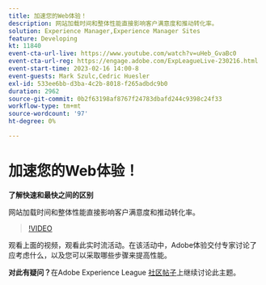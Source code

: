```yaml
---
title: 加速您的Web体验！
description: 网站加载时间和整体性能直接影响客户满意度和推动转化率。
solution: Experience Manager,Experience Manager Sites
feature: Developing
kt: 11840
event-cta-url-live: https://www.youtube.com/watch?v=uHeb_GvaBc0
event-cta-url-reg: https://engage.adobe.com/ExpLeagueLive-230216.html
event-start-time: 2023-02-16 14:00-8
event-guests: Mark Szulc,Cedric Huesler
exl-id: 533ee6bb-d3ba-4c2b-8018-f265adbdc9b0
duration: 2962
source-git-commit: 0b2f63198af8767f24783dbafd244c9398c24f33
workflow-type: tm+mt
source-wordcount: '97'
ht-degree: 0%

---
```


# 加速您的Web体验！

**了解快速和最快之间的区别**

网站加载时间和整体性能直接影响客户满意度和推动转化率。

>[!VIDEO](https://video.tv.adobe.com/v/3414150/?quality=12&learn=on)

观看上面的视频，观看此实时流活动。在该活动中，Adobe体验交付专家讨论了应考虑什么，以及您可以采取哪些步骤来提高性能。

**对此有疑问？**&#x200B;在Adobe Experience League [社区帖子](https://experienceleaguecommunities.adobe.com/t5/adobe-experience-manager/experience-league-live-post-session-discussion-speeding-up-your/m-p/575513#M36836)上继续讨论此主题。

